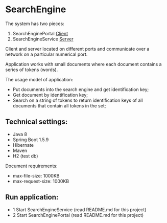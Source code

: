 # SearchEngine

The system has two pieces:
1. SearchEnginePortal    [Client](https://github.com/MaximDzhezhelo/SearchEnginePortal)
2. SearchEngineService   [Server](https://github.com/MaximDzhezhelo/SearchEngineService)

Client and server  located on different ports and communicate over a network on a particular numerical port.   

Application works with small documents where each document contains a series of tokens (words).  

The usage model of application:
* Put documents into the search engine and get identification key;
* Get document by identification key;
* Search on a string of tokens to return identification  keys of all documents that contain all tokens in the set;

## Technical settings:
-  Java 8
-  Spring Boot  1.5.9
-  Hibernate
-  Maven
-  H2 (test db)

Document requirements:
- max-file-size: 1000KB
- max-request-size: 1000KB

## Run application:
- 1 Start SearchEngineService (read README.md for this project)
- 2 Start  SearchEnginePortal (read README.md for this project)